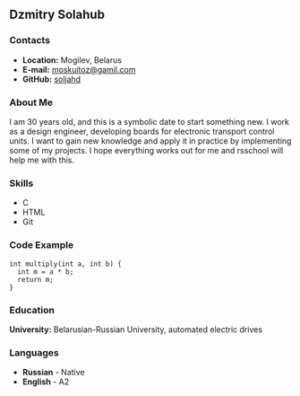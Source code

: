## Dzmitry Solahub

### Contacts

+ **Location:** Mogilev, Belarus
+ **E-mail:** moskuitoz@gamil.com
+ **GitHub:** [soljahd](https://github.com/soljahd/)

### About Me

I am 30 years old, and this is a symbolic date to start something new. I work as a design engineer, developing boards for electronic transport control units. I want to gain new knowledge and apply it in practice by implementing some of my projects. I hope everything works out for me and rsschool will help me with this.

### Skills
+ C
+ HTML
+ Git

### Code Example

```
int multiply(int a, int b) {
  int m = a * b;
  return m;
}
```

### Education

**University:** Belarusian-Russian University, automated electric drives

### Languages
+ **Russian** - Native
+ **English** - A2
